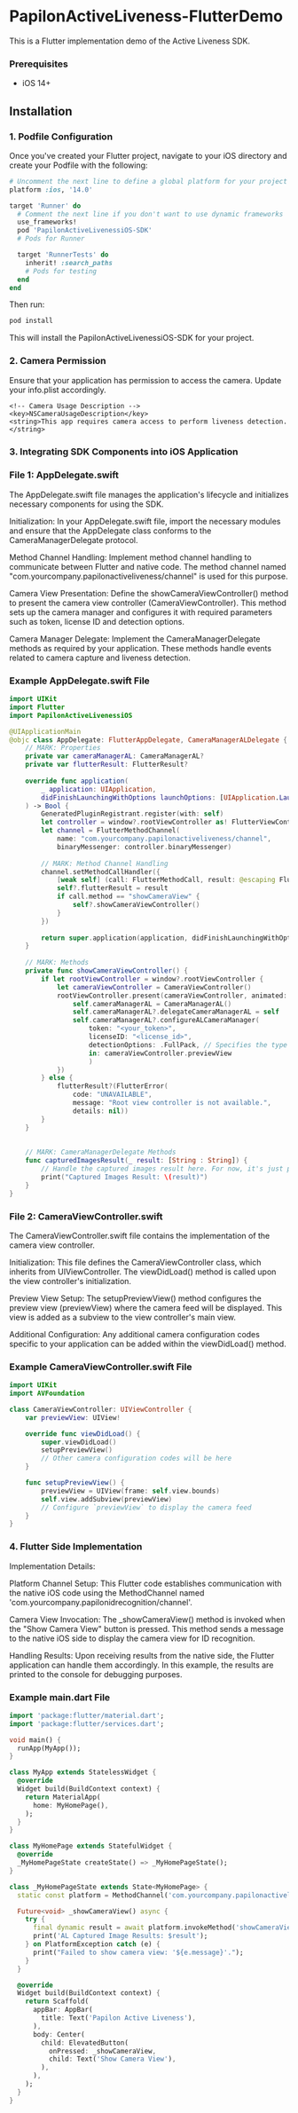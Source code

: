 # PapilonActiveLiveness-FlutterDemo
This is a Flutter implementation demo of the Active Liveness SDK.

### Prerequisites
- iOS 14+

## Installation
### 1. Podfile Configuration
Once you've created your Flutter project, navigate to your iOS directory and create your Podfile with the following:

```ruby
# Uncomment the next line to define a global platform for your project
platform :ios, '14.0'

target 'Runner' do
  # Comment the next line if you don't want to use dynamic frameworks
  use_frameworks!
  pod 'PapilonActiveLivenessiOS-SDK'
  # Pods for Runner

  target 'RunnerTests' do
    inherit! :search_paths
    # Pods for testing
  end
end
```
Then run:

```ruby
pod install
```

This will install the PapilonActiveLivenessiOS-SDK for your project.

### 2. Camera Permission
Ensure that your application has permission to access the camera. Update your info.plist accordingly.

    <!-- Camera Usage Description -->
    <key>NSCameraUsageDescription</key>
    <string>This app requires camera access to perform liveness detection.</string>

### 3. Integrating SDK Components into iOS Application
### File 1: AppDelegate.swift
The AppDelegate.swift file manages the application's lifecycle and initializes necessary components for using the SDK.

Initialization: In your AppDelegate.swift file, import the necessary modules and ensure that the AppDelegate class conforms to the CameraManagerDelegate protocol.

Method Channel Handling: Implement method channel handling to communicate between Flutter and native code. The method channel named "com.yourcompany.papilonactiveliveness/channel" is used for this purpose.

Camera View Presentation: Define the showCameraViewController() method to present the camera view controller (CameraViewController). This method sets up the camera manager and configures it with required parameters such as token, license ID and detection options.

Camera Manager Delegate: Implement the CameraManagerDelegate methods as required by your application. These methods handle events related to camera capture and liveness detection.

### Example AppDelegate.swift File

```swift
import UIKit
import Flutter
import PapilonActiveLivenessiOS

@UIApplicationMain
@objc class AppDelegate: FlutterAppDelegate, CameraManagerALDelegate {
    // MARK: Properties
    private var cameraManagerAL: CameraManagerAL?
    private var flutterResult: FlutterResult?
    
    override func application(
        _ application: UIApplication,
        didFinishLaunchingWithOptions launchOptions: [UIApplication.LaunchOptionsKey: Any]?
    ) -> Bool {
        GeneratedPluginRegistrant.register(with: self)
        let controller = window?.rootViewController as! FlutterViewController
        let channel = FlutterMethodChannel(
            name: "com.yourcompany.papilonactiveliveness/channel",
            binaryMessenger: controller.binaryMessenger)
        
        // MARK: Method Channel Handling
        channel.setMethodCallHandler({
            [weak self] (call: FlutterMethodCall, result: @escaping FlutterResult) in
            self?.flutterResult = result
            if call.method == "showCameraView" {
                self?.showCameraViewController()
            }
        })
        
        return super.application(application, didFinishLaunchingWithOptions: launchOptions)
    }
    
    // MARK: Methods
    private func showCameraViewController() {
        if let rootViewController = window?.rootViewController {
            let cameraViewController = CameraViewController()
            rootViewController.present(cameraViewController, animated: true, completion: {
                self.cameraManagerAL = CameraManagerAL()
                self.cameraManagerAL?.delegateCameraManagerAL = self
                self.cameraManagerAL?.configureALCameraManager(
                    token: "<your_token>",
                    licenseID: "<license_id>",
                    detectionOptions: .FullPack, // Specifies the type of liveness detection to perform.
                    in: cameraViewController.previewView
                    )
            })
        } else {
            flutterResult?(FlutterError(
                code: "UNAVAILABLE",
                message: "Root view controller is not available.",
                details: nil))
        }
    }
    
    
    // MARK: CameraManagerDelegate Methods
    func capturedImagesResult(_ result: [String : String]) {
        // Handle the captured images result here. For now, it's just printed to the console.
        print("Captured Images Result: \(result)")
    }
}
```

### File 2: CameraViewController.swift
The CameraViewController.swift file contains the implementation of the camera view controller.

Initialization: This file defines the CameraViewController class, which inherits from UIViewController. The viewDidLoad() method is called upon the view controller's initialization.

Preview View Setup: The setupPreviewView() method configures the preview view (previewView) where the camera feed will be displayed. This view is added as a subview to the view controller's main view.

Additional Configuration: Any additional camera configuration codes specific to your application can be added within the viewDidLoad() method.

### Example CameraViewController.swift File
```swift
import UIKit
import AVFoundation

class CameraViewController: UIViewController {
    var previewView: UIView!

    override func viewDidLoad() {
        super.viewDidLoad()
        setupPreviewView()
        // Other camera configuration codes will be here
    }

    func setupPreviewView() {
        previewView = UIView(frame: self.view.bounds)
        self.view.addSubview(previewView)
        // Configure `previewView` to display the camera feed
    }
}
```

### 4. Flutter Side Implementation
Implementation Details:

Platform Channel Setup: This Flutter code establishes communication with the native iOS code using the MethodChannel named 'com.yourcompany.papilonidrecognition/channel'.

Camera View Invocation: The _showCameraView() method is invoked when the "Show Camera View" button is pressed. This method sends a message to the native iOS side to display the camera view for ID recognition.

Handling Results: Upon receiving results from the native side, the Flutter application can handle them accordingly. In this example, the results are printed to the console for debugging purposes.

### Example main.dart File
```dart
import 'package:flutter/material.dart';
import 'package:flutter/services.dart';

void main() {
  runApp(MyApp());
}

class MyApp extends StatelessWidget {
  @override
  Widget build(BuildContext context) {
    return MaterialApp(
      home: MyHomePage(),
    );
  }
}

class MyHomePage extends StatefulWidget {
  @override
  _MyHomePageState createState() => _MyHomePageState();
}

class _MyHomePageState extends State<MyHomePage> {
  static const platform = MethodChannel('com.yourcompany.papilonactiveliveness/channel');

  Future<void> _showCameraView() async {
    try {
      final dynamic result = await platform.invokeMethod('showCameraView');
      print('AL Captured Image Results: $result');
    } on PlatformException catch (e) {
      print("Failed to show camera view: '${e.message}'.");
    }
  }

  @override
  Widget build(BuildContext context) {
    return Scaffold(
      appBar: AppBar(
        title: Text('Papilon Active Liveness'),
      ),
      body: Center(
        child: ElevatedButton(
          onPressed: _showCameraView,
          child: Text('Show Camera View'),
        ),
      ),
    );
  }
}
```